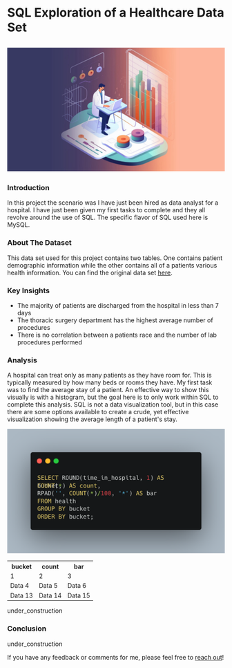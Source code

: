 # SQL Exploration of a Healthcare Data Set

![SQL Cover Image](images/sql-2_cover-image_module_5.jpg)
---

### Introduction
In this project the scenario was I have just been hired as data analyst for a hospital. I have just been given my first tasks to complete and they all revolve around the use of SQL. The specific flavor of SQL used here is MySQL.

### About The Dataset

This data set used for this project contains two tables. One contains patient demographic information while the other contains all of a patients various health information. You can find the original data set [here](https://www.kaggle.com/code/iabhishekofficial/prediction-on-hospital-readmission/data?select=diabetic_data.csv).

### Key Insights

- The majority of patients are discharged from the hospital in less than 7 days
- The thoracic surgery department has the highest average number of procedures
- There is no correlation between a patients race and the number of lab procedures performed

### Analysis

A hospital can treat only as many patients as they have room for. This is typically measured by how many beds or rooms they have. My first task was to find the average stay of a patient. An effective way to show this visually is with a histogram, but the goal here is to only work within SQL to complete this analysis.  SQL is not a data visualization tool, but in this case there are some options available to create a crude, yet effective visualization showing the average length of a patient's stay.

<p align="center">
  <img src="/images/1_Mod5_Histograms.png" alt="histogram SQL code snippet">
</p>

<style>
  table {
    margin-left: auto;
    margin-right: auto;
  }
</style>

<table>
  <tr>
    <th>bucket</th>
    <th>count</th>
    <th>bar</th>
  </tr>
  <tr>
    <td>1</td>
    <td>2</td>
    <td>3</td>
  </tr>
  <tr>
    <td>Data 4</td>
    <td>Data 5</td>
    <td>Data 6</td>
  </tr>
  <!-- Continue adding rows as needed -->
  <tr>
    <td>Data 13</td>
    <td>Data 14</td>
    <td>Data 15</td>
  </tr>
</table>

under_construction

### Conclusion

under_construction

If you have any feedback or comments for me, please feel free to [reach out](https://www.linkedin.com/in/gregory-santoro/)!
